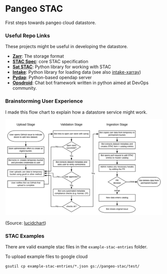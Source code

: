 # Pangeo STAC

First steps towards pangeo cloud datastore.

### Useful Repo Links

These projects might be useful in developing the datastore.

- **[Zarr](https://github.com/zarr-developers/zarr)**: The storage format
- **[STAC Spec](https://github.com/radiantearth/stac-spec)**: core STAC specification
- **[Sat STAC](https://github.com/sat-utils/sat-stac)**: Python library for working with STAC
- **[Intake](https://github.com/ContinuumIO/intake)**: Python library for loading data
  (see also [intake-xarray](https://github.com/ContinuumIO/intake-xarray))
- **[Pydap](https://github.com/pydap/pydap)**: Python-based opendap server
- **[Opsdroid](https://github.com/opsdroid/opsdroid)**: Chat bot framework written
  in python aimed at DevOps community.

### Brainstorming User Experience

I made this flow chart to explain how a datastore service might work.

![schematic diagram](pangeo-stac-schematic.svg)

(Source: [lucidchart](https://www.lucidchart.com/invitations/accept/03c7e060-8db0-4600-a4d9-7160030fb254))

### STAC Examples

There are valid example stac files in the `example-stac-entries` folder.

To upload example files to google cloud

    gsutil cp example-stac-entries/*.json gs://pangeo-stac/test/
